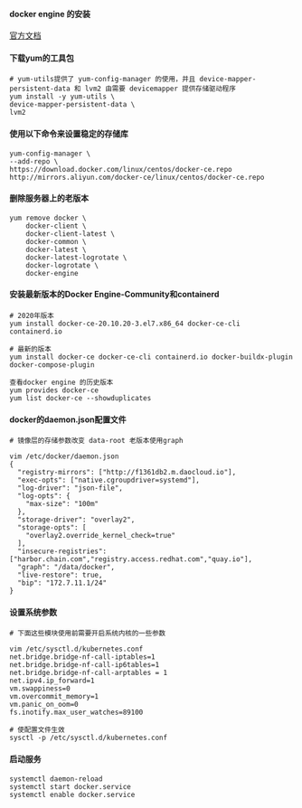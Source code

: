 #### docker engine 的安装

[官方文档](https://docs.docker.com/install/linux/docker-ce/centos/)


#### 下载yum的工具包
``` shell
# yum-utils提供了 yum-config-manager 的使用，并且 device-mapper-persistent-data 和 lvm2 由需要 devicemapper 提供存储驱动程序
yum install -y yum-utils \
device-mapper-persistent-data \
lvm2
```

#### 使用以下命令来设置稳定的存储库
``` shell
yum-config-manager \
--add-repo \
https://download.docker.com/linux/centos/docker-ce.repo   
http://mirrors.aliyun.com/docker-ce/linux/centos/docker-ce.repo
```

#### 删除服务器上的老版本
``` shell
yum remove docker \
    docker-client \
    docker-client-latest \
    docker-common \
    docker-latest \
    docker-latest-logrotate \
    docker-logrotate \
    docker-engine
```

#### 安装最新版本的Docker Engine-Community和containerd
``` shell
# 2020年版本
yum install docker-ce-20.10.20-3.el7.x86_64 docker-ce-cli containerd.io

# 最新的版本
yum install docker-ce docker-ce-cli containerd.io docker-buildx-plugin docker-compose-plugin

查看docker engine 的历史版本
yum provides docker-ce
yum list docker-ce --showduplicates
```

#### docker的daemon.json配置文件
``` shell
# 镜像层的存储参数改变 data-root 老版本使用graph

vim /etc/docker/daemon.json
{
  "registry-mirrors": ["http://f1361db2.m.daocloud.io"],
  "exec-opts": ["native.cgroupdriver=systemd"],
  "log-driver": "json-file",
  "log-opts": {
    "max-size": "100m"
  },
  "storage-driver": "overlay2",
  "storage-opts": [
    "overlay2.override_kernel_check=true"
  ],
  "insecure-registries": ["harbor.chain.com","registry.access.redhat.com","quay.io"],
  "graph": "/data/docker",
  "live-restore": true,
  "bip": "172.7.11.1/24"
}
```

#### 设置系统参数
``` shell
# 下面这些模块使用前需要开启系统内核的一些参数

vim /etc/sysctl.d/kubernetes.conf
net.bridge.bridge-nf-call-iptables=1
net.bridge.bridge-nf-call-ip6tables=1
net.bridge.bridge-nf-call-arptables = 1
net.ipv4.ip_forward=1
vm.swappiness=0
vm.overcommit_memory=1
vm.panic_on_oom=0
fs.inotify.max_user_watches=89100

# 使配置文件生效
sysctl -p /etc/sysctl.d/kubernetes.conf
```

#### 启动服务
``` shell
systemctl daemon-reload
systemctl start docker.service
systemctl enable docker.service
```
